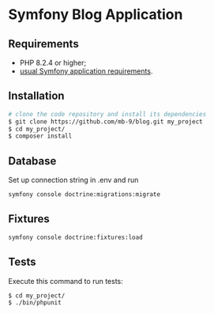 Symfony Blog Application
========================

Requirements
------------

  * PHP 8.2.4 or higher;
  * [usual Symfony application requirements][1].

Installation
------------

```bash
# clone the code repository and install its dependencies
$ git clone https://github.com/mb-9/blog.git my_project
$ cd my_project/
$ composer install
```

Database
--------

Set up connection string in .env and run 

```bash
symfony console doctrine:migrations:migrate
```


Fixtures
-----

```bash
symfony console doctrine:fixtures:load 
```


Tests
-----

Execute this command to run tests:

```bash
$ cd my_project/
$ ./bin/phpunit
```

[1]: https://symfony.com/doc/current/setup.html#technical-requirements
